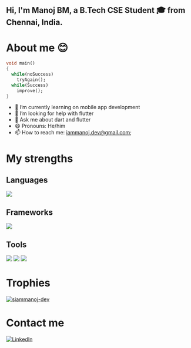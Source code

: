 <!-- Your title -->
## Hi, I'm Manoj BM, a B.Tech CSE Student 🎓 from Chennai, India.

# About me 😊

```dart
void main()
{
  while(noSuccess)
    tryAgain();
  while(Success)
    improve();
}
```


- 🔭 I’m currently learning on mobile app development
- 🤔 I’m looking for help with flutter
- 💬 Ask me about dart and flutter
- 😄 Pronouns: He/him
- 📫 How to reach me: iammanoj.dev@gmail.com;
 
# My strengths

## Languages

<p>
  <img src="https://img.shields.io/badge/Dart-0175C2?style=for-the-badge&logo=dart&logoColor=white" />
</p>

## Frameworks

<p>
  <img src="https://img.shields.io/badge/Flutter-02569B?style=for-the-badge&logo=flutter&logoColor=white" />
</p>
 

## Tools

<p>
  <img src="https://img.shields.io/badge/Visual_Studio_Code-0078D4?style=for-the-badge&logo=visual%20studio%20code&logoColor=white" />
  <img src="https://img.shields.io/badge/Android%20Studio-3DDC84.svg?style=for-the-badge&logo=android-studio&logoColor=white"/>
  <img src="https://img.shields.io/badge/GIT-E44C30?style=for-the-badge&logo=git&logoColor=white"/>
</p>
</p>

# Trophies
  <p align="left"> <a href="https://github.com/iammanoj-dev/github-profile-trophy"><img src="https://github-profile-trophy.vercel.app/?username=iammanoj-dev&theme=darkhub&row=2&column=4" alt="siammanoj-dev" /></a> </p>

# Contact me
[<img alt="LinkedIn" src="https://img.shields.io/badge/LinkedIn-%231DA1F2.svg?&style=for-the-badge&logo=LinkedIn&logoColor=white" />](https://www.linkedin.com/in/manoj-bm-206244285)
